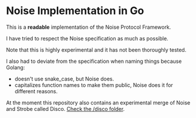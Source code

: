 # Noise Implementation in Go

This is a **readable** implementation of the Noise Protocol Framework.

I have tried to respect the Noise specification as much as possible.

Note that this is highly experimental and it has not been thoroughly tested.

I also had to deviate from the specification when naming things because Golang:

* doesn't use snake_case, but Noise does.
* capitalizes function names to make them public, Noise does it for different reasons.

At the moment this repository also contains an experimental merge of Noise and Strobe called Disco. [Check the /disco folder](/disco).
